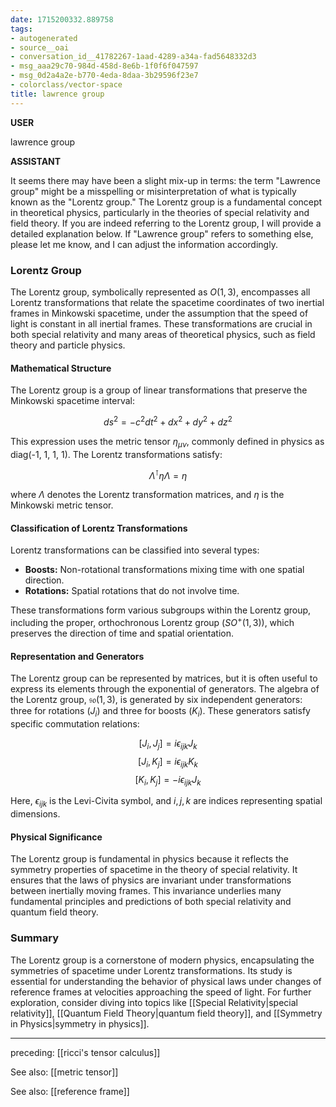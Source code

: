 ```yaml
---
date: 1715200332.889758
tags:
- autogenerated
- source__oai
- conversation_id__41782267-1aad-4289-a34a-fad5648332d3
- msg_aaa29c70-984d-458d-8e6b-1f0f6f047597
- msg_0d2a4a2e-b770-4eda-8daa-3b29596f23e7
- colorclass/vector-space
title: lawrence group
---
```


**USER**

lawrence group


**ASSISTANT**

It seems there may have been a slight mix-up in terms: the term "Lawrence group" might be a misspelling or misinterpretation of what is typically known as the "Lorentz group." The Lorentz group is a fundamental concept in theoretical physics, particularly in the theories of special relativity and field theory. If you are indeed referring to the Lorentz group, I will provide a detailed explanation below. If "Lawrence group" refers to something else, please let me know, and I can adjust the information accordingly.

### Lorentz Group

The Lorentz group, symbolically represented as $O(1,3)$, encompasses all Lorentz transformations that relate the spacetime coordinates of two inertial frames in Minkowski spacetime, under the assumption that the speed of light is constant in all inertial frames. These transformations are crucial in both special relativity and many areas of theoretical physics, such as field theory and particle physics.

#### Mathematical Structure

The Lorentz group is a group of linear transformations that preserve the Minkowski spacetime interval:

$$ds^2 = -c^2 dt^2 + dx^2 + dy^2 + dz^2$$

This expression uses the metric tensor $\eta_{\mu\nu}$, commonly defined in physics as diag(-1, 1, 1, 1). The Lorentz transformations satisfy:

$$\Lambda^\intercal \eta \Lambda = \eta$$

where $\Lambda$ denotes the Lorentz transformation matrices, and $\eta$ is the Minkowski metric tensor.

#### Classification of Lorentz Transformations

Lorentz transformations can be classified into several types:

- **Boosts:** Non-rotational transformations mixing time with one spatial direction.
- **Rotations:** Spatial rotations that do not involve time.

These transformations form various subgroups within the Lorentz group, including the proper, orthochronous Lorentz group ($SO^+(1,3)$), which preserves the direction of time and spatial orientation.

#### Representation and Generators

The Lorentz group can be represented by matrices, but it is often useful to express its elements through the exponential of generators. The algebra of the Lorentz group, $\mathfrak{so}(1,3)$, is generated by six independent generators: three for rotations ($J_i$) and three for boosts ($K_i$). These generators satisfy specific commutation relations:

$$[J_i, J_j] = i \epsilon_{ijk} J_k$$
$$[J_i, K_j] = i \epsilon_{ijk} K_k$$
$$[K_i, K_j] = -i \epsilon_{ijk} J_k$$

Here, $\epsilon_{ijk}$ is the Levi-Civita symbol, and $i, j, k$ are indices representing spatial dimensions.

#### Physical Significance

The Lorentz group is fundamental in physics because it reflects the symmetry properties of spacetime in the theory of special relativity. It ensures that the laws of physics are invariant under transformations between inertially moving frames. This invariance underlies many fundamental principles and predictions of both special relativity and quantum field theory.

### Summary

The Lorentz group is a cornerstone of modern physics, encapsulating the symmetries of spacetime under Lorentz transformations. Its study is essential for understanding the behavior of physical laws under changes of reference frames at velocities approaching the speed of light. For further exploration, consider diving into topics like [[Special Relativity|special relativity]], [[Quantum Field Theory|quantum field theory]], and [[Symmetry in Physics|symmetry in physics]].


---

preceding: [[ricci's tensor calculus]]

See also: [[metric tensor]]


See also: [[reference frame]]